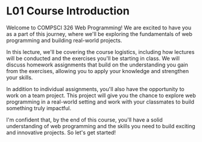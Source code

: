# L01 Course Introduction

Welcome to COMPSCI 326 Web Programming! We are excited to have you as a part of this journey, where we'll be exploring the fundamentals of web programming and building real-world projects.

In this lecture, we'll be covering the course logistics, including how lectures will be conducted and the exercises you'll be starting in class. We will discuss homework assignments that build on the understanding you gain from the exercises, allowing you to apply your knowledge and strengthen your skills.

In addition to individual assignments, you'll also have the opportunity to work on a team project. This project will give you the chance to explore web programming in a real-world setting and work with your classmates to build something truly impactful.

I'm confident that, by the end of this course, you'll have a solid understanding of web programming and the skills you need to build exciting and innovative projects. So let's get started!
